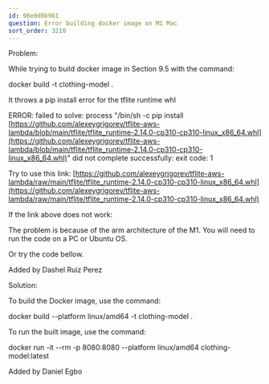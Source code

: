 ```yaml
---
id: 98e0d0b961
question: Error building docker image on M1 Mac
sort_order: 3210
---
```


Problem:

While trying to build docker image in Section 9.5 with the command:

docker build -t clothing-model .

It throws a pip install error for the tflite runtime whl

ERROR: failed to solve: process "/bin/sh -c pip install [https://github.com/alexeygrigorev/tflite-aws-lambda/blob/main/tflite/tflite_runtime-2.14.0-cp310-cp310-linux_x86_64.whl](https://github.com/alexeygrigorev/tflite-aws-lambda/blob/main/tflite/tflite_runtime-2.14.0-cp310-cp310-linux_x86_64.whl)" did not complete successfully: exit code: 1

Try to use this link: [https://github.com/alexeygrigorev/tflite-aws-lambda/raw/main/tflite/tflite_runtime-2.14.0-cp310-cp310-linux_x86_64.whl](https://github.com/alexeygrigorev/tflite-aws-lambda/raw/main/tflite/tflite_runtime-2.14.0-cp310-cp310-linux_x86_64.whl)

If the link above does not work:

The problem is because of the arm architecture of the M1. You will need to run the code on a PC or Ubuntu OS.

Or try the code bellow.

Added by Dashel Ruiz Perez

Solution:

To build the Docker image, use the command:

docker build --platform linux/amd64 -t clothing-model .

To run the built image, use the command:

docker run -it --rm -p 8080:8080 --platform linux/amd64 clothing-model:latest

Added by Daniel Egbo

